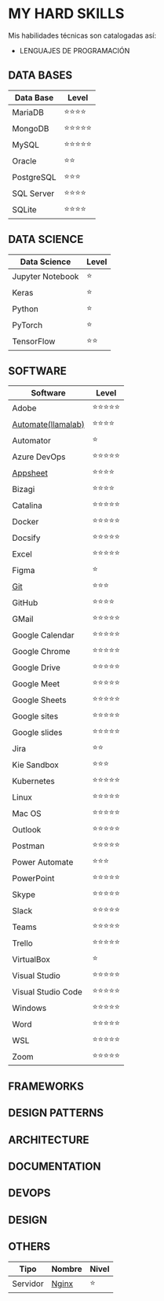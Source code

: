 # MY HARD SKILLS

Mis habilidades técnicas son catalogadas así:

- LENGUAJES DE PROGRAMACIÓN

## DATA BASES

| Data Base  | Level                          |
| ---------- | ------------------------------ |
| MariaDB    | :star::star::star::star:       |
| MongoDB    | :star::star::star::star::star: |
| MySQL      | :star::star::star::star::star: |
| Oracle     | :star::star:                   |
| PostgreSQL | :star::star::star:             |
| SQL Server | :star::star::star::star:       |
| SQLite     | :star::star::star::star:       |

## DATA SCIENCE

| Data Science     | Level        |
| ---------------- | ------------ |
| Jupyter Notebook | :star:       |
| Keras            | :star:       |
| Python           | :star:       |
| PyTorch          | :star:       |
| TensorFlow       | :star::star: |

## SOFTWARE

| Software                                                 | Level                          |
| -------------------------------------------------------- | ------------------------------ |
| Adobe                                                    | :star::star::star::star::star: |
| [Automate(llamalab)](./knowledge/hardSkills/Automate.md) | :star::star::star::star:       |
| Automator                                                | :star:                         |
| Azure DevOps                                             | :star::star::star::star::star: |
| [Appsheet](./knowledge/hardSkills/Appsheet.md)           | :star::star::star::star:       |
| Bizagi                                                   | :star::star::star::star:       |
| Catalina                                                 | :star::star::star::star::star: |
| Docker                                                   | :star::star::star::star::star: |
| Docsify                                                  | :star::star::star::star::star: |
| Excel                                                    | :star::star::star::star::star: |
| Figma                                                    | :star:                         |
| [Git](./knowledge/hardSkills/git.md)                     | :star::star::star:             |
| GitHub                                                   | :star::star::star::star:       |
| GMail                                                    | :star::star::star::star::star: |
| Google Calendar                                          | :star::star::star::star::star: |
| Google Chrome                                            | :star::star::star::star::star: |
| Google Drive                                             | :star::star::star::star::star: |
| Google Meet                                              | :star::star::star::star::star: |
| Google Sheets                                            | :star::star::star::star::star: |
| Google sites                                             | :star::star::star::star::star: |
| Google slides                                            | :star::star::star::star::star: |
| Jira                                                     | :star::star:                   |
| Kie Sandbox                                              | :star::star::star:             |
| Kubernetes                                               | :star::star::star::star::star: |
| Linux                                                    | :star::star::star::star::star: |
| Mac OS                                                   | :star::star::star::star::star: |
| Outlook                                                  | :star::star::star::star::star: |
| Postman                                                  | :star::star::star::star::star: |
| Power Automate                                           | :star::star::star:             |
| PowerPoint                                               | :star::star::star::star::star: |
| Skype                                                    | :star::star::star::star::star: |
| Slack                                                    | :star::star::star::star::star: |
| Teams                                                    | :star::star::star::star::star: |
| Trello                                                   | :star::star::star::star::star: |
| VirtualBox                                               | :star:                         |
| Visual Studio                                            | :star::star::star::star::star: |
| Visual Studio Code                                       | :star::star::star::star::star: |
| Windows                                                  | :star::star::star::star::star: |
| Word                                                     | :star::star::star::star::star: |
| WSL                                                      | :star::star::star::star::star: |
| Zoom                                                     | :star::star::star::star::star: |

## FRAMEWORKS

## DESIGN PATTERNS

## ARCHITECTURE

## DOCUMENTATION

## DEVOPS

## DESIGN

## OTHERS

| Tipo     | Nombre                                   | Nivel  |
| -------- | ---------------------------------------- | ------ |
| Servidor | [Nginx](./knowledge/hardSkills/nginx.md) | :star: |
